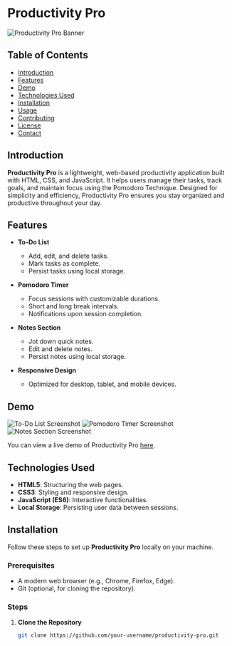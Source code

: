 # Productivity Pro

![Productivity Pro Banner](assets/images/banner.png)

## Table of Contents

- [Introduction](#introduction)
- [Features](#features)
- [Demo](#demo)
- [Technologies Used](#technologies-used)
- [Installation](#installation)
- [Usage](#usage)
- [Contributing](#contributing)
- [License](#license)
- [Contact](#contact)

## Introduction

**Productivity Pro** is a lightweight, web-based productivity application built with HTML, CSS, and JavaScript. It helps users manage their tasks, track goals, and maintain focus using the Pomodoro Technique. Designed for simplicity and efficiency, Productivity Pro ensures you stay organized and productive throughout your day.

## Features

- **To-Do List**
  - Add, edit, and delete tasks.
  - Mark tasks as complete.
  - Persist tasks using local storage.

- **Pomodoro Timer**
  - Focus sessions with customizable durations.
  - Short and long break intervals.
  - Notifications upon session completion.

- **Notes Section**
  - Jot down quick notes.
  - Edit and delete notes.
  - Persist notes using local storage.

- **Responsive Design**
  - Optimized for desktop, tablet, and mobile devices.

## Demo

![To-Do List Screenshot](assets/images/todo-screenshot.png)
![Pomodoro Timer Screenshot](assets/images/pomodoro-screenshot.png)
![Notes Section Screenshot](assets/images/notes-screenshot.png)

You can view a live demo of Productivity Pro [here](https://your-live-demo-link.com).

## Technologies Used

- **HTML5**: Structuring the web pages.
- **CSS3**: Styling and responsive design.
- **JavaScript (ES6)**: Interactive functionalities.
- **Local Storage**: Persisting user data between sessions.

## Installation

Follow these steps to set up **Productivity Pro** locally on your machine.

### Prerequisites

- A modern web browser (e.g., Chrome, Firefox, Edge).
- Git (optional, for cloning the repository).

### Steps

1. **Clone the Repository**

   ```bash
   git clone https://github.com/your-username/productivity-pro.git
